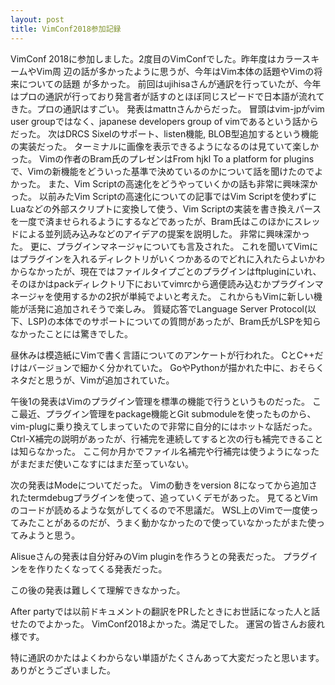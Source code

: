 ```yaml
---
layout: post
title: VimConf2018参加記録
---
```


VimConf 2018に参加しました。2度目のVimConfでした。昨年度はカラースキームやVim周
辺の話が多かったように思うが、今年はVim本体の話題やVimの将来についての話題
が多かった。
前回はujihisaさんが通訳を行っていたが、今年はプロの通訳が行っており発言者が話すのとほぼ同じスピードで日本語が流れてきた。プロの通訳はすごい。
発表はmattnさんからだった。
冒頭はvim-jpがvim user groupではなく、japanese developers group of vimであるという話からだった。
次はDRCS Sixelのサポート、listen機能, BLOB型追加するという機能の実装だった。
ターミナルに画像を表示できるようになるのは見ていて楽しかった。
Vimの作者のBram氏のプレゼンはFrom hjkl To a platform for pluginsで、Vimの新機能をどういった基準で決めているのかについて話を聞けたのでよかった。
また、Vim Scriptの高速化をどうやっていくかの話も非常に興味深かった。
以前みたVim Scriptの高速化についての記事ではVim Scriptを使わずにLuaなどの外部スクリプトに変換して使う、Vim Scriptの実装を書き換えパースを一度で済ませられるようにするなどであったが、Bram氏はこのほかにスレッドによる並列読み込みなどのアイデアの提案を説明した。
非常に興味深かった。
更に、プラグインマネージャについても言及された。
これを聞いてVimにはプラグインを入れるディレクトリがいくつかあるのでどれに入れたらよいかわからなかったが、現在ではファイルタイプごとのプラグインはftpluginにいれ、そのほかはpackディレクトリ下においてvimrcから適便読み込むかプラグインマネージャを使用するかの2択が単純でよいと考えた。
これからもVimに新しい機能が活発に追加されそうで楽しみ。
質疑応答でLanguage Server Protocol(以下、LSP)の本体でのサポートについての質問があったが、Bram氏がLSPを知らなかったことには驚きでした。

昼休みは模造紙にVimで書く言語についてのアンケートが行われた。
CとC++だけはバージョンで細かく分かれていた。
GoやPythonが描かれた中に、おそらくネタだと思うが、Vimが追加されていた。

午後1の発表はVimのプラグイン管理を標準の機能で行うというものだった。
ここ最近、プラグイン管理をpackage機能とGit submoduleを使ったものから、vim-plugに乗り換えてしまっていたので非常に自分的にはホットな話だった。
Ctrl-X補完の説明があったが、行補完を連続してすると次の行も補完できることは知らなかった。
ここ何か月かでファイル名補完や行補完は使うようになったがまだまだ使いこなすにはまだ至っていない。

次の発表はModeについてだった。
Vimの動きをversion 8になってから追加されたtermdebugプラグインを使って、追っていくデモがあった。
見てるとVimのコードが読めるような気がしてくるので不思議だ。
WSL上のVimで一度使ってみたことがあるのだが、うまく動かなかったので使っていなかったがまた使ってみようと思う。

Alisueさんの発表は自分好みのVim pluginを作ろうとの発表だった。
プラグインをを作りたくなってくる発表だった。

この後の発表は難しくて理解できなかった。

After partyでは以前ドキュメントの翻訳をPRしたときにお世話になった人と話せたのでよかった。
VimConf2018よかった。満足でした。
運営の皆さんお疲れ様です。

特に通訳のかたはよくわからない単語がたくさんあって大変だったと思います。ありがとうございました。
